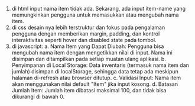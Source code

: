 1. di html input nama item tidak ada. Sekarang, ada input item-name yang memungkinkan pengguna untuk memasukkan atau mengubah nama item.
2. di css desain nya lebih terstruktur dan fokus pada pengalaman pengguna dengan memberikan margin, padding, dan kontrol interaktivitas seperti hover dan disabled state pada tombol.
3. di javascript:
a. Nama Item yang Dapat Diubah: Pengguna bisa mengubah nama item dengan mengetikkan nilai di input. Nama ini disimpan dan ditampilkan pada setiap muatan ulang aplikasi.
b. Penyimpanan di Local Storage: Data inventaris (termasuk nama item dan jumlah) disimpan di localStorage, sehingga data tetap ada meskipun halaman di-refresh atau browser ditutup.
c. Validasi Input: Nama item akan menggunakan nilai default "Item" jika input kosong.
d. Batasan Jumlah Item: Jumlah item dibatasi maksimal 100, dan tidak bisa dikurangi di bawah 0.
